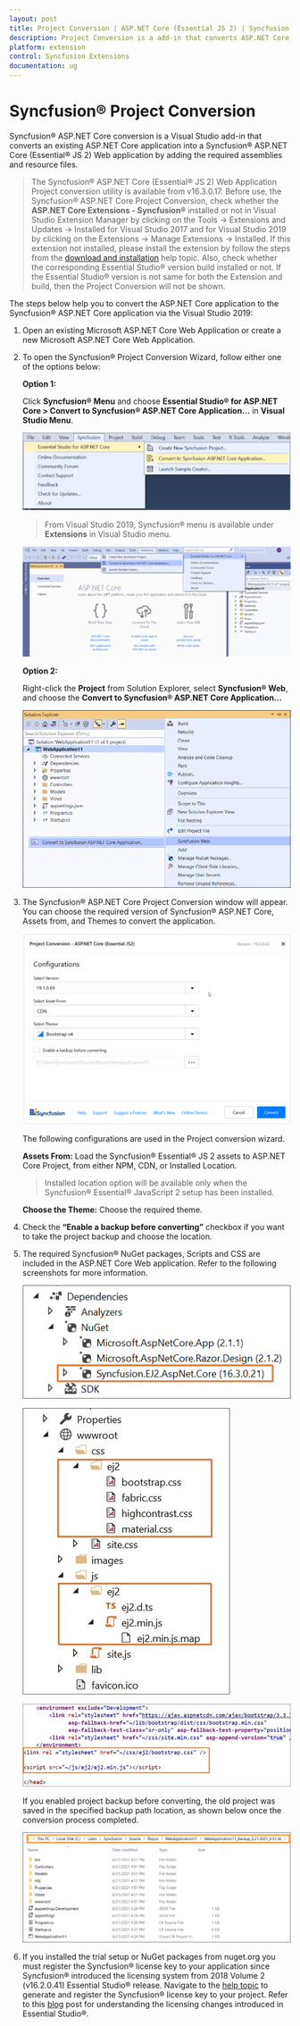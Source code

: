 ```yaml
---
layout: post
title: Project Conversion | ASP.NET Core (Essential JS 2) | Syncfusion
description: Project Conversion is a add-in that converts ASP.NET Core application into a Syncfusion ASP.NET Core application by adding required Essential JS 2 components
platform: extension
control: Syncfusion Extensions
documentation: ug
---
```


# Syncfusion® Project Conversion

Syncfusion® ASP.NET Core conversion is a Visual Studio add-in that converts an existing ASP.NET Core application into a Syncfusion® ASP.NET Core (Essential® JS 2) Web application by adding the required assemblies and resource files.

> The Syncfusion® ASP.NET Core (Essential® JS 2) Web Application Project conversion utility is available from v16.3.0.17. Before use, the Syncfusion® ASP.NET Core Project Conversion, check whether the **ASP.NET Core Extensions - Syncfusion®** installed or not in Visual Studio Extension Manager by clicking on the Tools -> Extensions and Updates -> Installed for Visual Studio 2017 and for Visual Studio 2019 by clicking on the Extensions -> Manage Extensions -> Installed. If this extension not installed, please install the extension by follow the steps from the [download and installation](https://ej2.syncfusion.com/aspnetcore/documentation/visual-studio-integration/download-and-installation) help topic. Also, check whether the corresponding Essential Studio® version build installed or not. If the Essential Studio® version is not same for both the Extension and build, then the Project Conversion will not be shown.

The steps below help you to convert the ASP.NET Core application to the Syncfusion® ASP.NET Core application via the Visual Studio 2019:

1. Open an existing Microsoft ASP.NET Core Web Application or create a new Microsoft ASP.NET Core Web Application.

2. To open the Syncfusion® Project Conversion Wizard, follow either one of the options below:

    **Option 1:**

    Click **Syncfusion® Menu** and choose **Essential Studio® for ASP.NET Core > Convert to Syncfusion® ASP.NET Core Application…** in **Visual Studio Menu**.

    ![convert project](images/convert-new-app.png)

    > From Visual Studio 2019, Syncfusion® menu is available under **Extensions** in Visual Studio menu.

    ![convert project](images/convert-new-app-2019.png)

    **Option 2:**

    Right-click the **Project** from Solution Explorer, select **Syncfusion® Web**, and choose the **Convert to Syncfusion® ASP.NET Core Application…**

    ![convert to syncfusion](images/convert-to-syncfusion-ASpnet-core.png)

3. The Syncfusion® ASP.NET Core Project Conversion window will appear. You can choose the required version of Syncfusion® ASP.NET Core, Assets from, and Themes to convert the application.

    ![project conversion wizard](images/project-conversion-wizard.png)

    The following configurations are used in the Project conversion wizard.

    **Assets From:** Load the Syncfusion® Essential® JS 2 assets to ASP.NET Core Project, from either NPM, CDN, or Installed Location.

    > Installed location option will be available only when the Syncfusion® Essential® JavaScript 2 setup has been installed.

    **Choose the Theme:** Choose the required theme.

4. Check the **“Enable a backup before converting”** checkbox if you want to take the project backup and choose the location.

5. The required Syncfusion® NuGet packages, Scripts and CSS are included in the ASP.NET Core Web application. Refer to the following screenshots for more information.

    ![dependencies](images/dependencies.png)

    ![project structure](images/project-structure.png)

    ![css-reference](images/css-reference.png)

    If you enabled project backup before converting, the old project was saved in the specified backup path location, as shown below once the conversion process completed.

    ![BackupLocation](images/BackupLocation.png)

6. If you installed the trial setup or NuGet packages from nuget.org you must register the Syncfusion® license key to your application since Syncfusion® introduced the licensing system from 2018 Volume 2 (v16.2.0.41) Essential Studio® release. Navigate to the [help topic](https://help.syncfusion.com/common/essential-studio/licensing/overview#how-to-generate-syncfusion-license-key) to generate and register the Syncfusion® license key to your project. Refer to this [blog](https://www.syncfusion.com/blogs/post/whats-new-in-2018-volume-2.aspx) post for understanding the licensing changes introduced in Essential Studio®.